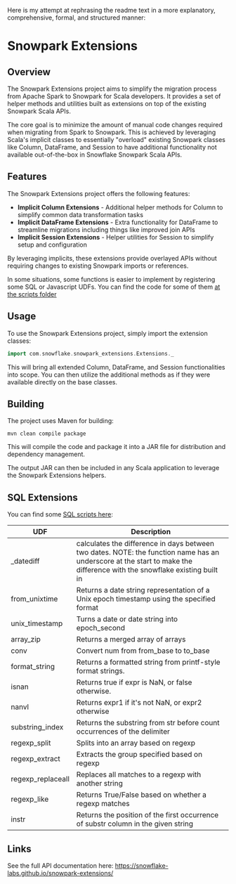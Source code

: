 Here is my attempt at rephrasing the readme text in a more explanatory, comprehensive, formal, and structured manner:

# Snowpark Extensions

## Overview

The Snowpark Extensions project aims to simplify the migration process from Apache Spark to Snowpark for Scala developers. It provides a set of helper methods and utilities built as extensions on top of the existing Snowpark Scala APIs. 

The core goal is to minimize the amount of manual code changes required when migrating from Spark to Snowpark. This is achieved by leveraging Scala's implicit classes to essentially "overload" existing Snowpark classes like Column, DataFrame, and Session to have additional functionality not available out-of-the-box in Snowflake Snowpark Scala APIs.

## Features

The Snowpark Extensions project offers the following features:

- **Implicit Column Extensions** - Additional helper methods for Column to simplify common data transformation tasks
- **Implicit DataFrame Extensions** - Extra functionality for DataFrame to streamline migrations including things like improved join APIs
- **Implicit Session Extensions** - Helper utilities for Session to simplify setup and configuration

By leveraging implicits, these extensions provide overlayed APIs without requiring changes to existing Snowpark imports or references.

In some situations, some functions is easier to implement by registering some SQL or Javascript UDFs. You can find the code for some of them [at the scripts folder](https://github.com/Snowflake-Labs/snowpark-extensions/tree/main/scripts)

## Usage

To use the Snowpark Extensions project, simply import the extension classes:

```scala 
import com.snowflake.snowpark_extensions.Extensions._
```

This will bring all extended Column, DataFrame, and Session functionalities into scope. You can then utilize the additional methods as if they were available directly on the base classes.

## Building

The project uses Maven for building:

```
mvn clean compile package
```

This will compile the code and package it into a JAR file for distribution and dependency management.

The output JAR can then be included in any Scala application to leverage the Snowpark Extensions helpers.

## SQL Extensions

You can find some [SQL scripts here](https://github.com/Snowflake-Labs/snowpark-extensions/tree/main/scripts):

| UDF               | Description                                                              |
|-------------------|--------------------------------------------------------------------------|
| _datediff         | calculates the difference in days between two dates. NOTE: the function name has an underscore at the start to make the difference with the snowflake existing built in | 
| from_unixtime     | Returns a date string representation of a Unix epoch timestamp using the specified format |
| unix_timestamp    | Turns a date or date string into epoch_second |
| array_zip         | Returns a merged array of arrays                                         |
| conv              | Convert num from from_base to to_base                                    |
| format_string     | Returns a formatted string from printf-style format strings.             |
| isnan             | Returns true if expr is NaN, or false otherwise.                         |
| nanvl             | Returns expr1 if it's not NaN, or expr2 otherwise                        |
| substring_index   | Returns the substring from str before count occurrences of the delimiter |
| regexp_split      | Splits into an array based on regexp                                     |
| regexp_extract    | Extracts the group specified based on regexp                             |
| regexp_replaceall | Replaces all matches to a regexp with another string                     |
| regexp_like       | Returns True/False based on whether a regexp matches                     |
| instr             | Returns the position of the first occurrence of substr column in the given string |


## Links

See the full API documentation here:
https://snowflake-labs.github.io/snowpark-extensions/
